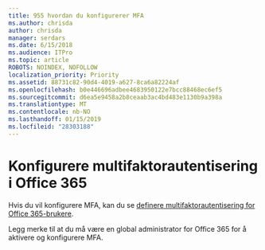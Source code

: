 ```yaml
---
title: 955 hvordan du konfigurerer MFA
ms.author: chrisda
author: chrisda
manager: serdars
ms.date: 6/15/2018
ms.audience: ITPro
ms.topic: article
ROBOTS: NOINDEX, NOFOLLOW
localization_priority: Priority
ms.assetid: 88731c82-90d4-4019-a627-8ca6a82224af
ms.openlocfilehash: b0e446696adbee4683950122e7bcc88468ec6ef5
ms.sourcegitcommit: d6ea5e9458a2b8ceaab3ac4bd483e1130b9a398a
ms.translationtype: MT
ms.contentlocale: nb-NO
ms.lasthandoff: 01/15/2019
ms.locfileid: "28303188"
---
```

# <a name="configure-multi-factor-authentication-in-office-365"></a>Konfigurere multifaktorautentisering i Office 365

Hvis du vil konfigurere MFA, kan du se [definere multifaktorautentisering for Office 365-brukere](https://support.office.com/article/8f0454b2-f51a-4d9c-bcde-2c48e41621c6.aspx).
  
Legg merke til at du må være en global administrator for Office 365 for å aktivere og konfigurere MFA.
  

